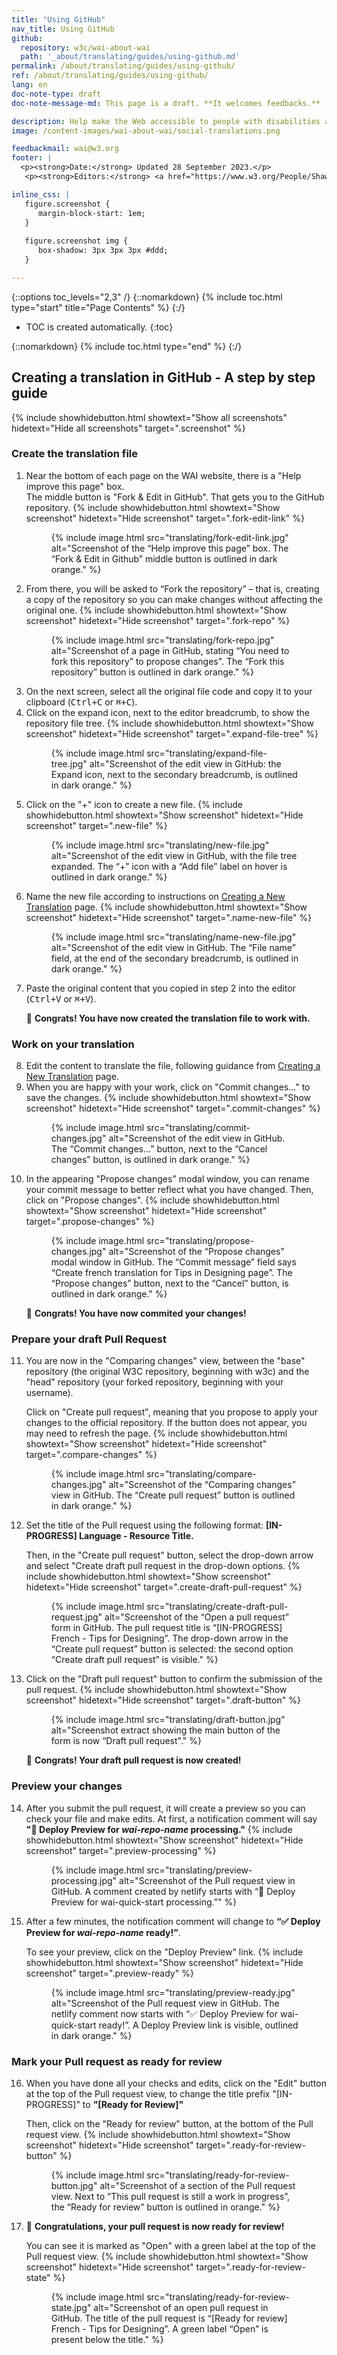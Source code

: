 ```yaml
---
title: "Using GitHub"
nav_title: Using GitHub
github:
  repository: w3c/wai-about-wai
  path: '_about/translating/guides/using-github.md'
permalink: /about/translating/guides/using-github/
ref: /about/translating/guides/using-github/
lang: en
doc-note-type: draft
doc-note-message-md: This page is a draft. **It welcomes feedbacks.**

description: Help make the Web accessible to people with disabilities around the world. We appreciate your contributions to translating W3C WAI accessibility resources.
image: /content-images/wai-about-wai/social-translations.png

feedbackmail: wai@w3.org
footer: |
  <p><strong>Date:</strong> Updated 28 September 2023.</p>
   <p><strong>Editors:</strong> <a href="https://www.w3.org/People/Shawn/">Shawn Lawton Henry</a>, Rémi Bétin.</p>

inline_css: |
   figure.screenshot {
      margin-block-start: 1em;   
   }
   
   figure.screenshot img {
      box-shadow: 3px 3px 3px #ddd;
   }

---
```


{::options toc_levels="2,3" /}
{::nomarkdown}
{% include toc.html type="start" title="Page Contents" %}
{:/}

-   TOC is created automatically.
{:toc}

{::nomarkdown}
{% include toc.html type="end" %}
{:/}

## Creating a translation in GitHub - A step by step guide

{% include showhidebutton.html showtext="Show all screenshots" hidetext="Hide all screenshots" target=".screenshot" %}

### Create the translation file

<ol>
   <li>
   Near the bottom of each page on the WAI website, there is a "Help improve this page" box.<br />
   The middle button is "Fork & Edit in GitHub". That gets you to the GitHub repository.
   {% include showhidebutton.html showtext="Show screenshot" hidetext="Hide screenshot" target=".fork-edit-link" %}
   <figure class="fork-edit-link screenshot">
      {% include image.html src="translating/fork-edit-link.jpg" alt="Screenshot of the “Help improve this page” box. The “Fork & Edit in Github” middle button is outlined in dark orange." %}
   </figure>
   </li>
   <li>
   From there, you will be asked to “Fork the repository” – that is, creating a copy of the repository so you can make changes without affecting the original one.
   {% include showhidebutton.html showtext="Show screenshot" hidetext="Hide screenshot" target=".fork-repo" %}
   <figure class="fork-repo screenshot">
      {% include image.html src="translating/fork-repo.jpg" alt="Screenshot of a page in GitHub, stating “You need to fork this repository” to propose changes". The “Fork this repository” button is outlined in dark orange." %}
   </figure>
   </li>
   <li>
   On the next screen, select all the original file code and copy it to your clipboard (<kbd><kbd>Ctrl</kbd>+<kbd>C</kbd></kbd> or <kbd><kbd>⌘</kbd>+<kbd>C</kbd></kbd>).
   </li>
   <li>
   Click on the expand icon, next to the editor breadcrumb, to show the repository file tree.
   {% include showhidebutton.html showtext="Show screenshot" hidetext="Hide screenshot" target=".expand-file-tree" %}
   <figure class="expand-file-tree screenshot">
      {% include image.html src="translating/expand-file-tree.jpg" alt="Screenshot of the edit view in GitHub: the Expand icon, next to the secondary breadcrumb, is outlined in dark orange." %}
   </figure>
   </li>
   <li>
   Click on the "+" icon to create a new file.
   {% include showhidebutton.html showtext="Show screenshot" hidetext="Hide screenshot" target=".new-file" %}
   <figure class="new-file screenshot">
      {% include image.html src="translating/new-file.jpg" alt="Screenshot of the edit view in GitHub, with the file tree expanded. The “+” icon with a “Add file” label on hover is outlined in dark orange." %}
   </figure>
   </li>
   <li>Name the new file according to instructions on <a href="/wai-about-wai/about/translating/guides/new-translation/#create-file">Creating a New Translation</a> page.
   {% include showhidebutton.html showtext="Show screenshot" hidetext="Hide screenshot" target=".name-new-file" %}
   <figure class="name-new-file screenshot">
      {% include image.html src="translating/name-new-file.jpg" alt="Screenshot of the edit view in GitHub. The “File name” field, at the end of the secondary breadcrumb, is outlined in dark orange." %}
   </figure>
   </li>
   <li>
   <p>Paste the original content that you copied in step 2 into the editor (<kbd><kbd>Ctrl</kbd>+<kbd>V</kbd></kbd> or <kbd><kbd>⌘</kbd>+<kbd>V</kbd></kbd>).</p>
   <p>&#127881; <strong>Congrats! You have now created the translation file to work with.</strong></p>
   </li>
</ol>

### Work on your translation

<ol start="8">
   <li>
   Edit the content to translate the file, following guidance from <a href="/wai-about-wai/about/translating/guides/new-translation/">Creating a New Translation</a> page.
   </li>
   <li>
   When you are happy with your work, click on "Commit changes..." to save the changes.
   {% include showhidebutton.html showtext="Show screenshot" hidetext="Hide screenshot" target=".commit-changes" %}
   <figure class="commit-changes screenshot">
      {% include image.html src="translating/commit-changes.jpg" alt="Screenshot of the edit view in GitHub. The “Commit changes...” button, next to the “Cancel changes” button, is outlined in dark orange." %}
   </figure>
   </li>
   <li>
   <p>In the appearing "Propose changes" modal window, you can rename your commit message to better reflect what you have changed. Then, click on "Propose changes".
   {% include showhidebutton.html showtext="Show screenshot" hidetext="Hide screenshot" target=".propose-changes" %}</p>
   <figure class="propose-changes screenshot">
      {% include image.html src="translating/propose-changes.jpg" alt="Screenshot of the “Propose changes” modal window in GitHub. The “Commit message” field says “Create french translation for Tips in Designing page”. The “Propose changes” button, next to the “Cancel” button, is outlined in dark orange." %}
   </figure>
   <p>&#127881; <strong>Congrats! You have now commited your changes!</strong></p>
   </li>
</ol>

### Prepare your draft Pull Request

<ol start="11">
   <li>
   <p>You are now in the "Comparing changes" view, between the "base" repository (the original W3C repository, beginning with w3c) and the "head" repository (your forked repository, beginning with your username).</p>
   <p>Click on "Create pull request", meaning that you propose to apply your changes to the official repository. If the button does not appear, you may need to refresh the page.    {% include showhidebutton.html showtext="Show screenshot" hidetext="Hide screenshot" target=".compare-changes" %}</p>
   <figure class="compare-changes screenshot">
      {% include image.html src="translating/compare-changes.jpg" alt="Screenshot of the “Comparing changes” view in GitHub. The “Create pull request” button is outlined in dark orange." %}
   </figure>
   </li>
   <li><p>Set the title of the Pull request using the following format: <strong>[IN-PROGRESS] Language - Resource Title.</strong></p>
   <p>Then, in the "Create pull request" button, select the drop-down arrow and select "Create draft pull request in the drop-down options. {% include showhidebutton.html showtext="Show screenshot" hidetext="Hide screenshot" target=".create-draft-pull-request" %}
</p>
   <figure class="create-draft-pull-request screenshot">
      {% include image.html src="translating/create-draft-pull-request.jpg" alt="Screenshot of the “Open a pull request” form in GitHub. The pull request title is “[IN-PROGRESS] French - Tips for Designing”. The drop-down arrow in the “Create pull request” button is selected: the second option “Create draft pull request” is visible." %}
   </figure>
   </li>
   <li><p>Click on the "Draft pull request" button to confirm the submission of the pull request.
   {% include showhidebutton.html showtext="Show screenshot" hidetext="Hide screenshot" target=".draft-button" %}</p>
   <figure class="draft-button screenshot">
      {% include image.html src="translating/draft-button.jpg" alt="Screenshot extract showing the main button of the form is now “Draft pull request"." %}
   </figure>
   <p>&#127881; <strong>Congrats! Your draft pull request is now created!</strong></p>
   </li>
</ol>

### Preview your changes

<ol start="14">
   <li>After you submit the pull request, it will create a preview so you can check your file and make edits. At first, a notification comment will say <strong>"👷 Deploy Preview for <em>wai-repo-name</em> processing."</strong>
   {% include showhidebutton.html showtext="Show screenshot" hidetext="Hide screenshot" target=".preview-processing" %}
   <figure class="preview-processing screenshot">
      {% include image.html src="translating/preview-processing.jpg" alt="Screenshot of the Pull request view in GitHub. A comment created by netlify starts with “👷 Deploy Preview for wai-quick-start processing.”" %}
   </figure>
   </li>
   <li><p>After a few minutes, the notification comment will change to <strong>“✅ Deploy Preview for <em>wai-repo-name</em> ready!”</strong>.</p>
   <p>To see your preview, click on the "Deploy Preview" link. {% include showhidebutton.html showtext="Show screenshot" hidetext="Hide screenshot" target=".preview-ready" %}</p>
   <figure class="preview-ready screenshot">
      {% include image.html src="translating/preview-ready.jpg" alt="Screenshot of the Pull request view in GitHub. The netlify comment now starts with “✅ Deploy Preview for wai-quick-start ready!”. A Deploy Preview link is visible, outlined in dark orange." %}
   </figure>
   </li>
</ol>

### Mark your Pull request as ready for review

<ol start="16">
<li><p>When you have done all your checks and edits, click on the "Edit" button at the top of the Pull request view, to change the title prefix "[IN-PROGRESS]" to <strong>"[Ready for Review]"</strong></p>
   <p>Then, click on the "Ready for review" button, at the bottom of the Pull request view. {% include showhidebutton.html showtext="Show screenshot" hidetext="Hide screenshot" target=".ready-for-review-button" %}</p>
   <figure class="ready-for-review-button screenshot">
      {% include image.html src="translating/ready-for-review-button.jpg" alt="Screenshot of a section of the Pull request view. Next to “This pull request is still a work in progress”, the “Ready for review” button is outlined in orange." %}
   </figure>
   </li>
   <li><p>&#127881; <strong>Congratulations, your pull request is now ready for review!</strong></p>
   <p>You can see it is marked as "Open" with a green label at the top of the Pull request view.
   {% include showhidebutton.html showtext="Show screenshot" hidetext="Hide screenshot" target=".ready-for-review-state" %}</p>
   <figure class="ready-for-review-state screenshot">
      {% include image.html src="translating/ready-for-review-state.jpg" alt="Screenshot of an open pull request in GitHub. The title of the pull request is “[Ready for review] French - Tips for Designing”. A green label “Open” is present below the title." %}
   </figure>
   </li>
</ol>